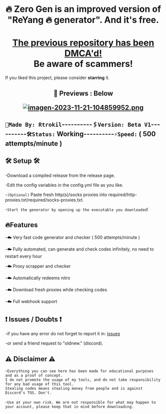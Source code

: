 
## <h1 align="center">🔥 Zero Gen is an improved version of "ReYang 🔥 generator". And it's free.</h1>
   <h1 align="center"><a href="https://github.com/Tenclea/YANG">The previous repository has been DMCA'd!</a></br>Be aware of scammers!</h1>
 
  If you liked this project, please consider <b>starring</b> it.
</p>

<h2 align="center">👀 Previews
  : Below 

   [![imagen-2023-11-21-104859952.png](https://i.postimg.cc/cLwtJNQd/imagen-2023-11-21-104859952.png)](https://postimg.cc/cv1LD29z)</h2>

  ## `🤍Made By: Rtrokil`----------`🖇️Version: Beta V1`----------`🛠Status:` Working----------`⚡Speed:` ( 500 attempts/minute )
 ##
 
## 🛠 Setup 🛠
 
 -Download a compiled release from the release page.

 -Edit the config variables in the config.yml file as you like.
 
 -`(Optional)` Paste fresh http(s)/socks proxies into required/http-proxies.txt/required/socks-proxies.txt.
 
 -`Start the generator by opening up the executable you downloaded`!
##

## 🔥Features 
 
 -☁️ Very fast code generator and checker ( 500 attempts/minute )
 
 -☁️ Fully automated, can generate and check codes infinitely, no need to restart every hour
 
 -☁️ Proxy scrapper and checker
 
 -☁️ Automatically redeems nitro
 
 -☁️ Download fresh proxies while checking codes
 
 -☁️ Full webhook support
##

## ❗ Issues / Doubts ❗
 -if you have any error do not forget to report it in: [issues](https://github.com/Rtrokil/Zero-Gen-public-/issues/new)
 
 -or send a friend request to "oldnew." (discord).
##

## ⚠️ Disclaimer ⚠️

 -`Everything you can see here has been made for educational purposes and as a proof of concept.`  
`I do not promote the usage of my tools, and do not take responsibility for any bad usage of this tool.`  
`Stealing codes means stealing money from people and is against Discord's TOS. Don't.`
   
 -`Use at your own risk. We are not responsible for what may happen to your account, please keep that in mind before downloading.`
##
